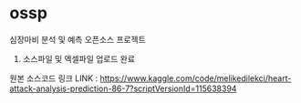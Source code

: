 # ossp
심장마비 분석 및 예측 오픈소스 프로젝트

1. 소스파일 및 엑셀파일 업로드 완료

원본 소스코드 링크
LINK : https://www.kaggle.com/code/melikedilekci/heart-attack-analysis-prediction-86-7?scriptVersionId=115638394

